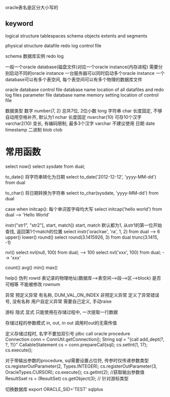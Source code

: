 oracle表名是区分大小写的

##  keyword
logical structure
    tablespaces
    schema objects
    extents and segments

physical structure
    datafile
    redo log
    control file

schema
数据库实例
redo log

一般一个oracle database(磁盘文件)对应一个oracle instance(内存进程)
需要分别启动不同的oracle instance
一台服务器可以同时启动多个oracle instance
一个database可以有多个表空间, 每个表空间可以有多个物理的数据库文件

oracle database
    control file
        database name
        location of all datafiles and redo log files
    parameter file
        database name
        memory setting
        location of control file

数据类型
    数字
        number(7, 2) 总共7位, 2位小数
        long
    字符串
        char 长度固定, 不够自动用空格补齐, 默认为1 
        nchar 长度固定
        nvarchar(10) 可存10个汉字
        varchar2(10) 变长, 有编码限制, 最多3个汉字
        varchar 不建议使用
    日期
        date
        timestamp
    二进制
        blob
        clob

常用函数
==================
select now()
   select sysdate from dual;

to_date() 将字符串转化为日期
    select to_date('2012-12-12', 'yyyy-MM-dd') from dual
    
to_char() 将日期转换为字符串
    select to_char(sysdate, 'yyyy-MM-dd') from dual

case when
initcap(): 每个单词首字母均大写
    select initcap('hello world') from dual --> 'Hello World'

instr("str1", "str2"[, start, match])
    start, match 默认都为1, 从str1的第一位开始查找, 返回第1个match的位置
    select instr('oraclrae', 'ra', 1, 2) from dual --> 6
upper()
lower()
round()
    select round(3.1415926, 3) from dual
trunc(3.1415, -1)

nvl()
    select nvl(null, 100) from dual; --> 100
    select nvl('xxx', 100) from dual; --> 'xxx'

count() 
avg() 
min() 
max()

help()
伪列
    rowid 表记录的物理地址(数据库-->表空间-->段-->区-->block) 
        是否可相等
        不能被修改
    rownum


异常
    预定义异常 有名称, DUM_VAL_ON_INDEX
    非预定义异常  定义了异常错误号, 没有名称
    用户自定义异常 需要自己定义, 手动raise

游标
    隐式
    显式
只能使用在存储过程中, 一次提取一行数据

存储过程的参数模式 in, out, in out 调用时out的无需传值

定义存储过程时, 名字不要加双引号
jdbc call oracle procedure   
    Connection conn = ConnUtil.getConnection();
    String sql = "{call add_dept(?, ?, ?)}"
    CallableStatement cs = conn.prepareCall(sql);
    cs.setInt(1, 17);
    cs.execute();

对于带输出参数的procedure, sql需要设置占位符, 传参时仅传递参数类型
    cs.registerOutParameter(2, Types.INTEGER);
    cs.registerOutParameter(3, OracleTypes.CURSOR);
    cs.execute();
    cs.getInt(2); //获取输出参数值
    ResultSset rs = (ResultSet) cs.getObject(3); // 针对游标类型


切换数据库
    export ORACLE_SID='TEST'
    sqlplus  
